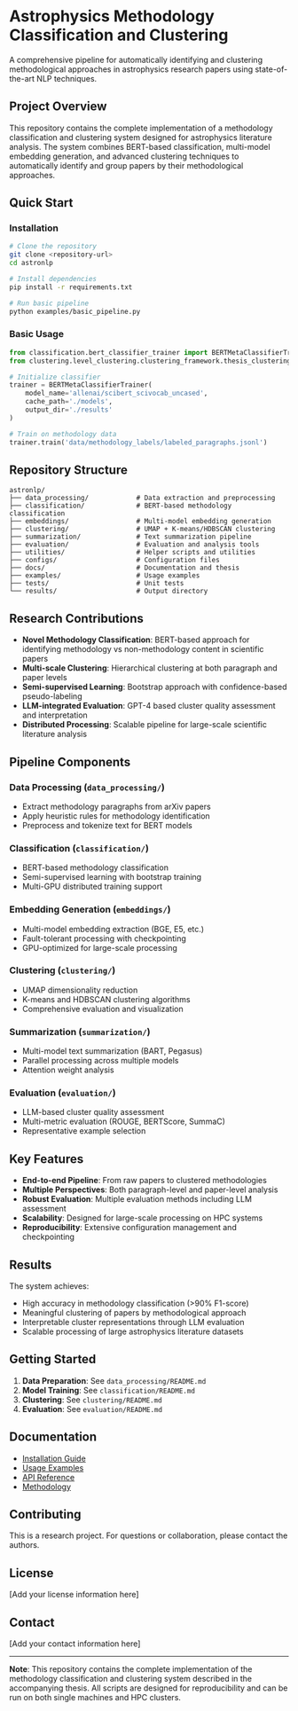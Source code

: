 # Astrophysics Methodology Classification and Clustering

A comprehensive pipeline for automatically identifying and clustering methodological approaches in astrophysics research papers using state-of-the-art NLP techniques.

## Project Overview

This repository contains the complete implementation of a methodology classification and clustering system designed for astrophysics literature analysis. The system combines BERT-based classification, multi-model embedding generation, and advanced clustering techniques to automatically identify and group papers by their methodological approaches.

## Quick Start

### Installation

```bash
# Clone the repository
git clone <repository-url>
cd astronlp

# Install dependencies
pip install -r requirements.txt

# Run basic pipeline
python examples/basic_pipeline.py
```

### Basic Usage

```python
from classification.bert_classifier_trainer import BERTMetaClassifierTrainer
from clustering.level_clustering.clustering_framework.thesis_clustering_framework import ThesisClusteringPipeline

# Initialize classifier
trainer = BERTMetaClassifierTrainer(
    model_name='allenai/scibert_scivocab_uncased',
    cache_path='./models',
    output_dir='./results'
)

# Train on methodology data
trainer.train('data/methodology_labels/labeled_paragraphs.jsonl')
```

## Repository Structure

```
astronlp/
├── data_processing/            # Data extraction and preprocessing
├── classification/             # BERT-based methodology classification
├── embeddings/                 # Multi-model embedding generation
├── clustering/                 # UMAP + K-means/HDBSCAN clustering
├── summarization/              # Text summarization pipeline
├── evaluation/                 # Evaluation and analysis tools
├── utilities/                  # Helper scripts and utilities
├── configs/                    # Configuration files
├── docs/                       # Documentation and thesis
├── examples/                   # Usage examples
├── tests/                      # Unit tests
└── results/                    # Output directory
```

## Research Contributions

- **Novel Methodology Classification**: BERT-based approach for identifying methodology vs non-methodology content in scientific papers
- **Multi-scale Clustering**: Hierarchical clustering at both paragraph and paper levels
- **Semi-supervised Learning**: Bootstrap approach with confidence-based pseudo-labeling
- **LLM-integrated Evaluation**: GPT-4 based cluster quality assessment and interpretation
- **Distributed Processing**: Scalable pipeline for large-scale scientific literature analysis

## Pipeline Components

### Data Processing (`data_processing/`)
- Extract methodology paragraphs from arXiv papers
- Apply heuristic rules for methodology identification
- Preprocess and tokenize text for BERT models

### Classification (`classification/`)
- BERT-based methodology classification
- Semi-supervised learning with bootstrap training
- Multi-GPU distributed training support

### Embedding Generation (`embeddings/`)
- Multi-model embedding extraction (BGE, E5, etc.)
- Fault-tolerant processing with checkpointing
- GPU-optimized for large-scale processing

### Clustering (`clustering/`)
- UMAP dimensionality reduction
- K-means and HDBSCAN clustering algorithms
- Comprehensive evaluation and visualization

### Summarization (`summarization/`)
- Multi-model text summarization (BART, Pegasus)
- Parallel processing across multiple models
- Attention weight analysis

### Evaluation (`evaluation/`)
- LLM-based cluster quality assessment
- Multi-metric evaluation (ROUGE, BERTScore, SummaC)
- Representative example selection

## Key Features

- **End-to-end Pipeline**: From raw papers to clustered methodologies
- **Multiple Perspectives**: Both paragraph-level and paper-level analysis
- **Robust Evaluation**: Multiple evaluation methods including LLM assessment
- **Scalability**: Designed for large-scale processing on HPC systems
- **Reproducibility**: Extensive configuration management and checkpointing

## Results

The system achieves:
- High accuracy in methodology classification (>90% F1-score)
- Meaningful clustering of papers by methodological approach
- Interpretable cluster representations through LLM evaluation
- Scalable processing of large astrophysics literature datasets

## Getting Started

1. **Data Preparation**: See `data_processing/README.md`
2. **Model Training**: See `classification/README.md`
3. **Clustering**: See `clustering/README.md`
4. **Evaluation**: See `evaluation/README.md`

## Documentation

- [Installation Guide](docs/installation.md)
- [Usage Examples](docs/usage_examples.md)
- [API Reference](docs/api_reference.md)
- [Methodology](docs/methodology.md)

## Contributing

This is a research project. For questions or collaboration, please contact the authors.

## License

[Add your license information here]

## Contact

[Add your contact information here]

---

**Note**: This repository contains the complete implementation of the methodology classification and clustering system described in the accompanying thesis. All scripts are designed for reproducibility and can be run on both single machines and HPC clusters.
